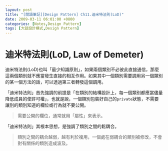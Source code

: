 ```yaml
---
layout: post
title: "[閱讀筆記][Design Pattern] Ch11.迪米特法則(LoD)"
date: 2009-03-11 06:01:00 +0800
categories: [Notes,Design Pattern]
tags: [大話設計模式,Design Pattern]
---
```


# 迪米特法則(LoD, Law of Demeter)

迪米特法則(LoD)也叫「最少知識原則」，如果兩個類別不必彼此直接通信，那麼這兩個類別就不應當發生直接的相互作用。如果其中一個類別需要調用另一個類別的某一個方法的話，可以透過第三者轉發這個調用。       

「迪米特法則」首先強調的前提是「在類別的結構設計上，每一個類別都應當儘量降低成員的使許可權」，也就是說，一個類別包裝好自己的`private`狀態，不需要讓別的類別知道的欄位或行為就不要公開。     

> 需要公開的欄位，通常就用「屬性」來表示。

「迪米特法則」其根本思想，是強調了類別之間的鬆耦合。        

> 類別之間的耦合越弱，越有利於複用，一個處在弱耦合的類別被修改，不會對有關係的類別造成波及。

